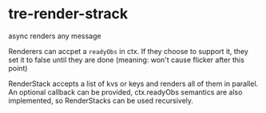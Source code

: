 
# tre-render-strack

async renders any message

Renderers can accpet a `readyObs` in ctx.
If they choose to support it, they set it to false until
they are done (meaning: won't cause flicker after this point)

RenderStack accepts a list of kvs or keys and renders all of them in parallel. An optional
callback can be provided, ctx.readyObs semantics are also implemented, so RenderStacks can be used recursively.


